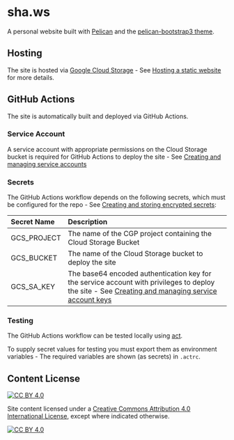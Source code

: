 # sha.ws

A personal website built with [Pelican](https://github.com/getpelican/pelican) and the [pelican-bootstrap3 theme](https://github.com/getpelican/pelican-themes/tree/master/pelican-bootstrap3).

## Hosting

The site is hosted via [Google Cloud Storage](https://cloud.google.com/storage) - See [Hosting a static website](https://cloud.google.com/storage/docs/hosting-static-website) for more details.

## GitHub Actions

The site is automatically built and deployed via GitHub Actions.

### Service Account

A service account with appropriate permissions on the Cloud Storage bucket is required for GitHub Actions to deploy the site - See [Creating and managing service accounts](https://cloud.google.com/iam/docs/creating-managing-service-accounts)

### Secrets

The GitHub Actions workflow depends on the following secrets, which must be configured for the repo - See [Creating and storing encrypted secrets](https://help.github.com/en/actions/configuring-and-managing-workflows/creating-and-storing-encrypted-secrets):

| Secret Name | Description |
| :---------- | :---------- |
| GCS_PROJECT | The name of the CGP project containing the Cloud Storage Bucket |
| GCS_BUCKET | The name of the Cloud Storage bucket to deploy the site |
| GCS_SA_KEY | The base64 encoded authentication key for the service account with privileges to deploy the site - See [Creating and managing service account keys]((https://cloud.google.com/iam/docs/creating-managing-service-account-keys)) |

### Testing

The GitHub Actions workflow can be tested locally using [act](https://github.com/nektos/act).

To supply secret values for testing you must export them as environment variables - The required variables are shown (as secrets) in `.actrc`.

## Content License

[![CC BY 4.0][cc-by-shield]][cc-by]

Site content licensed under a [Creative Commons Attribution 4.0 International
License][cc-by], except where indicated otherwise.

[![CC BY 4.0][cc-by-image]][cc-by]

[cc-by]: http://creativecommons.org/licenses/by/4.0/
[cc-by-image]: https://i.creativecommons.org/l/by/4.0/88x31.png
[cc-by-shield]: https://img.shields.io/badge/License-CC%20BY%204.0-lightgrey.svg
